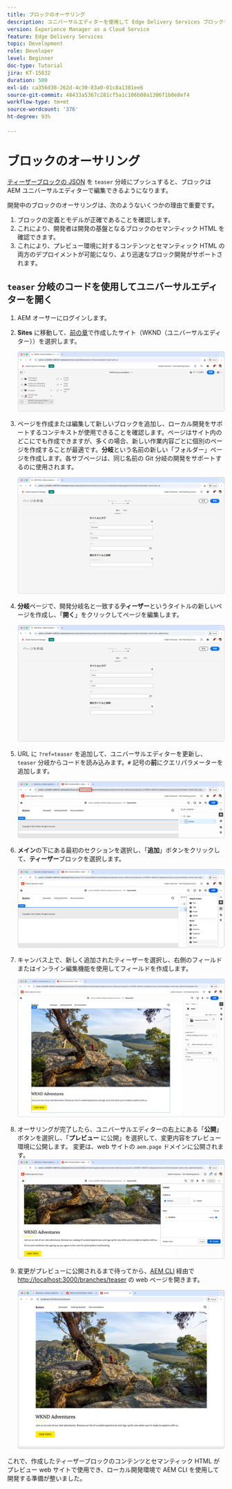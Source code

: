 ```yaml
---
title: ブロックのオーサリング
description: ユニバーサルエディターを使用して Edge Delivery Services ブロックを作成します。
version: Experience Manager as a Cloud Service
feature: Edge Delivery Services
topic: Development
role: Developer
level: Beginner
doc-type: Tutorial
jira: KT-15832
duration: 500
exl-id: ca356d38-262d-4c30-83a0-01c8a1381ee6
source-git-commit: 48433a5367c281cf5a1c106b08a1306f1b0e8ef4
workflow-type: tm+mt
source-wordcount: '376'
ht-degree: 93%

---
```


# ブロックのオーサリング

[ティーザーブロックの JSON](./5-new-block.md) を `teaser` 分岐にプッシュすると、ブロックは AEM ユニバーサルエディターで編集できるようになります。

開発中のブロックのオーサリングは、次のようないくつかの理由で重要です。

1. ブロックの定義とモデルが正確であることを確認します。
1. これにより、開発者は開発の基盤となるブロックのセマンティック HTML を確認できます。
1. これにより、プレビュー環境に対するコンテンツとセマンティック HTML の両方のデプロイメントが可能になり、より迅速なブロック開発がサポートされます。

## `teaser` 分岐のコードを使用してユニバーサルエディターを開く

1. AEM オーサーにログインします。
2. **Sites** に移動して、[前の章](./2-new-aem-site.md)で作成したサイト（WKND（ユニバーサルエディター））を選択します。

   ![AEM Sites](./assets/6-author-block/open-new-site.png)

3. ページを作成または編集して新しいブロックを追加し、ローカル開発をサポートするコンテキストが使用できることを確認します。ページはサイト内のどこにでも作成できますが、多くの場合、新しい作業内容ごとに個別のページを作成することが最適です。**分岐**&#x200B;という名前の新しい「フォルダー」ページを作成します。各サブページは、同じ名前の Git 分岐の開発をサポートするのに使用されます。

   ![AEM Sites - 分岐を作成ページ](./assets/6-author-block/branches-page-3.png)

4. **分岐**&#x200B;ページで、開発分岐名と一致する&#x200B;**ティーザー**&#x200B;というタイトルの新しいページを作成し、「**開く**」をクリックしてページを編集します。

   ![AEM Sites - ティーザーを作成ページ](./assets/6-author-block/teaser-page-3.png)

5. URL に `?ref=teaser` を追加して、ユニバーサルエディターを更新し、`teaser` 分岐からコードを読み込みます。`#` 記号の&#x200B;**前**&#x200B;にクエリパラメーターを追加します。

   ![ユニバーサルエディター – ティーザー分岐の選択](./assets/6-author-block/select-branch.png)

6. **メイン**&#x200B;の下にある最初のセクションを選択し、「**追加**」ボタンをクリックして、**ティーザー**&#x200B;ブロックを選択します。

   ![ユニバーサルエディター - ブロックの追加](./assets/6-author-block/add-teaser-2.png)

7. キャンバス上で、新しく追加されたティーザーを選択し、右側のフィールドまたはインライン編集機能を使用してフィールドを作成します。

   ![ユニバーサルエディター - ブロックの作成](./assets/6-author-block/author-block.png)

8. オーサリングが完了したら、ユニバーサルエディターの右上にある「**公開**」ボタンを選択し、「**プレビュー** に公開」を選択して、変更内容をプレビュー環境に公開します。 変更は、web サイトの `aem.page` ドメインに公開されます。
   ![AEM Sites - 公開またはプレビュー](./assets/6-author-block/publish-to-preview.png)

9. 変更がプレビューに公開されるまで待ってから、[AEM CLI](./3-local-development-environment.md#install-the-aem-cli) 経由で [http://localhost:3000/branches/teaser](http://localhost:3000/branches/teaser) の web ページを開きます。

   ![ローカルサイト - 更新](./assets/6-author-block/preview.png)

これで、作成したティーザーブロックのコンテンツとセマンティック HTML がプレビュー web サイトで使用でき、ローカル開発環境で AEM CLI を使用して開発する準備が整いました。
